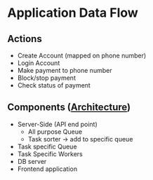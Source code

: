 # Application Data Flow


## Actions
 * Create Account (mapped on phone number)
 * Login Account
 * Make payment to phone number
 * Block/stop payment
 * Check status of payment

## Components ([Architecture](architecture.jpg))
 * Server-Side (API end point)
   * All purpose Queue
   * Task sorter -> add to specific queue
 * Task specific Queue
 * Task Specific Workers
 * DB server
 * Frontend application